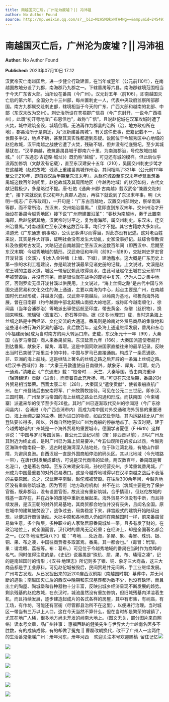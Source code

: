 ```yaml
---
title: 南越国灭亡后，广州沦为废墟？|| 冯沛祖
author: No Author Found
source: http://mp.weixin.qq.com/s?__biz=MzA5MDkxNTA4Ng==&amp;mid=2454913878&amp;idx=1&amp;sn=db8d71ef0b9b1339e010e31214fe4507&amp;chksm=87a3cb37b0d44221b8b89026906d7ab3937005724e6d7426ab0bf66d0ef3ccea78d714103797&poc_token=HJ_Do2ejHyO-wNZGG8Q1S8FdPgy1YBBEob-nUEme
---
```


# 南越国灭亡后，广州沦为废墟？|| 冯沛祖

**Author:** No Author Found

**Published:** 2023年07月10日 17:12

汉武帝灭亡南越国后，进一步健全行政建置，在当年或翌年（公元前110年），在南越国故地分设了九郡，南海郡乃九郡之一。下辖番禺等六县。南海郡辖境范围相当于今天广东省大部。治所设在番禺（今广州）。汉元封五年（前106），即南越国灭亡后的第六年，全国分为十三州部，每州置刺史一人，代表中央政府监察所部郡国。南方九郡属交趾刺史部，辖境相当于今天的广东、广西大部和越南的北部、中部（东汉末改为交州）。刺史治所设在苍梧郡广信县（今广东封开，一说今广西梧州），此谓“初开粤地宜广布恩信也”，故称“广信”。且说赵佗城在汉军攻城时遭了火焚，城中建筑全毁，城墙倒塌，无法再作为郡县的治所（治，地方政府所在地），郡县治所于是南迁，为“汉新建番禺城”。有关这件史事，史籍记载不一，后世颇多争议，地点不确，甚至其真实性都遭到质疑。说回位于今越秀区中心地域的赵佗故城，汉平南越之战使它遭了火焚，残破不堪，但并没有彻底毁圮，至少其城基犹在。“汉平南越，改筑番禺县城于郡南六十里，为南海郡治，号佗故城曰越城。”（《广东通志·古迹略·城址》）既仍称“越城”，可见还有城的模样。但此后似乎没再加修筑（文献没有记载），直至东汉建安十五年（210），吴国交州刺史步骘才在这越城（赵佗故城）残基上重建番禺城作州治，其间相隔了321年（公元前111年至公元210年，即自西汉后半期至东汉末年）。从赵佗城毁至东汉末年步骘重筑番禺城这数百年时间里，赵佗故城及其周围地区（今越秀地域）的状况如何，古代文献记载极少，多是略过不提。唐·杜佑《通典·州郡·古南越》载汉武帝“兼置交趾刺史”，接下来就说到东汉初年九真郡人造反，再往下就说到了东汉末年事。明《大明一统志·广东布政司》，一开句是：“广东古百越地，汉置交州部刺史，察举南海等郡，而不常所治。东汉末，交州始治番禺。”（意即直到东汉末年，交州州治才开始设在番禺今越秀地区）接下说“广州府建置沿革”：“春秋为南越地，秦于此置南海郡，后赵佗据其地，汉武帝时讨平之，复为南海郡，属交州刺史。东汉末，迁交州治番禺。”对南越国亡至东汉末这数百年事，均只字不提。其它古籍亦大多如此。清道光《广东通志·前事略》，公认记事详尽而得当，对此亦没有记述。这对老百姓来说，其实是件大好事，证明社会没有发生大动乱，史家没事好记。兹综合零散资料及依据考古发现，大略记述自南越国亡至东汉末这数百年间（即西汉中、后期至东汉末期）今越秀地域的情形。汉武帝征和年间（前92－前89），交趾刺史罗宏曾开浚甘溪（文溪），引水入金钟塘（上塘、下塘），建池蓄水。这大概是广东历史上第一宗的水利工程建设，亦是疏浚甘溪最早见诸史册的记载。上文说过，文溪是赵佗王城的主要水道，城区一带居民赖此取得淡水，由此可证赵佗王城在公元前111年被焚毁后，并没有荒芜，而是很快就在战争的废墟中复苏，仍为人口之集中地区，否则罗宏无须开浚甘溪以供民用。上文说过，“海上丝绸之路”是古代中国与外国交通贸易和文化交往的海上通道，主要以南海为中心，起点主要是广州，在南越国时代已经形成，并越发兴盛。汉武帝平南越后，以岭南为基地，积极向海外拓展，曾在日南郡（约今越南中部北起横山南抵大岭地区，或称即今越南顺化）、徐闻县（当年合浦郡治）等地派出驿使远航至印度，带去黄金、杂缯（丝织物），换回来明珠、琉璃璧（蓝宝石）、奇石等异物。据《汉书·地理志》载，当时这条海上丝绸之路是中西经济、文化交流的大通道。番禺则是岭南对外贸易商品的集散地和这些港市进行海外贸易的基地。此后数百年，这条海上通道继续发展，番禺和东冶(今福建闽侯)成为当时南方的两大转运口岸。史载，东汉永元十一年（99），大秦国（古罗马帝国）商人来番禺贸易。东汉延熹九年（166），大秦国派遣使者航行到达番禺，献象牙、犀角、毒瑁。这是中国同欧洲国家直接往来的最早记录。反映出当时已突破了斯里兰卡的中转，中国与罗马已直接通航。构成了一条贯通欧、非、亚洲的海上航线。这是继陆上著名的丝绸之路之后开辟的一条海上丝绸之路。《后汉书·西域传》称：“大秦王丹敦遣使自日南徽外，献象牙、犀角、玳瑁，始乃一通焉。”清雍正《广东通志》载：“桓帝时……天竺、大秦等国，皆由南海重译（辗转翻译）贡献（进贡），而贾蕃自此充斥扬、粤。”可见在东汉后期，番禺的对外贸易相当繁荣。西晋太康二年（281），大秦国又“遣使贡献”，使者乘船直航广州，在广州登陆后由安南将军、广州牧腾牧接待。可见在公元二三世纪，即东汉、三国时期，广州至罗马帝国的海上丝绸之路业已沟通和形成。而扶南国（今柬埔寨）派遣来华的使节至少有26批。其时广州已逐渐取代交州的徐闻港（今广东徐闻县内）、合浦港（今广西合浦市内）而成为南中国对外交通和海外贸易的重要港口、海上丝绸之路的主港。因为进口的物资，如由交趾登陆，其内运路线比从广州登陆要长得多，所以，外商自然地便以广州为商船的停舶地点了。东汉时期，建于今越秀地域的广州城是一个海外贸易的重要城市。德国学者夏德（F·Hirth）这样评说：“中国与罗马等国贸易，自公元三世纪以前（按：即西晋以前），即以广州及其附近为终止点，是时广州已为海上贸易要冲。”今五仙观所在的坡山以西，今越秀区海珠中路南段一带，远古时是海湾深入陆地处，位于珠江湾北缘，有坡山作屏障，为避风良港。自西汉起一直是外国商船停泊的码头区。其以北地域（今光塔路一带），在唐代时发展成蕃坊，可说是汉代商埠的延续。两汉数百年，番禺既是著名港口，也是著名商埠。至东汉末建安年间，孙权经营交州，步骘重筑番禺城，广州成为中国最重要的对外贸易港口。这是今越秀地域得以在汉平南越之战后不衰落的主要原因。总之，汉武帝平南越，赵佗城被焚毁。在往后300余年间，今越秀地区没有重新修筑城池，因为官衙（地方政府机构）并不在此（筑城主要是为了保护官衙，既非郡治，没有设置官衙，故此没有重新筑城，合乎情理），但赵佗故城的残基一直存在，并在战争的废墟中重新发展起来。海外贸易不但没有中断，而且持续发展，是汉王朝的对外贸易基地，其商贸都会地位并没有丧失，且闻名全国。原在城中的建筑被焚毁了，战争过去，局势稳定下来，非宫殿式的建筑开始陆续出现，以便进行商贸活动。大批中原和各地商人仍如同在南越国时一样，前来番禺贸易做生意，多个阶层，多种职业的人家聚居原番禺城址一带。且多有发了财的。在政治地位上，就全国而言，汉代时的番禺无足轻重；在经济上，却是全国著名都会之一。《汉书·地理志第八下》载：“粤地……处近海，多犀、象、毒冒、珠玑、银、铜、果、布之凑，中国往商贾者多取富焉。番禺，其一都会也。”（毒冒：玳瑁。果：谓龙眼、荔枝等。布：葛布。）可见位于今越秀地域的番禺在当时作为商埠的名气。同时值得注意的是，《史记》说番禺是“珠玑、犀、果、布、瑇瑁之凑”，记的是南越国时的情形；《汉书·地理志》所记则多了银、铜、象牙三大商品，这三大商品都是手工业原料。可见赵佗城被毁后，民间贸易并无间断，手工业继续发展。广州考古发现，从已发掘出来的近200座西汉前期（南越国时期）墓葬中，并无间断的迹象；南越国灭亡后的西汉中晚期和东汉墓葬都为数不少，也没有缺环，而且出土的陶屋、陶城堡和各种器物十分丰富，反映出城乡经济呈现不断发展的趋势。剩余残基的赵佗故城，在东汉时，城池虽然没有重加修筑，但旧城残基内洋溢着生机，而且持续发展，逐步建造起成片的各式各样的房屋，其中有市集，有祠庙，有工场，有作坊，可能还有官衙（尽管郡县治所不在这里），以便进行治理。当时城区一带当有三万以上人口，这在今天当然不算什么，但在当时却是繁荣的城镇了，尤其在地广人稀，很多地方尚未开发的岭南大地上。（图文无关，部分图片来自网络）读本号文章，品广州往事： 惠福西路的健美先生与世界大力士岭南名医多不胜数，有的成仙成佛，有的却做了冤鬼 || 曹磊改朝换代，改不了广州人一盅两件的生活番鬼佬睇广州：卅年河东，卅年河西    欢迎关注本号欢迎赐稿  留住记忆![](https://mmbiz.qpic.cn/mmbiz_jpg/PJWG74pLsMayvR1AyLpp1OwsWXJhmAMu6hEnyJ4hyVxh2jeFxNGwngJfdXCj1cuXFPwvvJjPH1NhDydQF15CRA/640?wx_fmt=jpeg)

![](https://mmbiz.qpic.cn/mmbiz_jpg/PJWG74pLsMZ3ovluImOich06fgdk5Ie2v2vEbRHPZP5VKwhlCmkECy2DratPYAtcsghhdKVPcP2wUsHc0uXGoJA/640)

![](https://mmbiz.qpic.cn/mmbiz_jpg/PJWG74pLsMZ3ovluImOich06fgdk5Ie2vzJSJibhMxG0d5VPiaaqm2GL6459iacyo1OwpR0h5tSDmYdYA8yNHoCZjA/640)

![](https://mmbiz.qpic.cn/mmbiz_jpg/PJWG74pLsMZ3ovluImOich06fgdk5Ie2vK3XibwMvHn7uibEoVl4gszMV92EW8x38XicyxQT4bkiaP3ib6MvialPDWHMQ/640)

![](https://mmbiz.qpic.cn/mmbiz_gif/PJWG74pLsMayvR1AyLpp1OwsWXJhmAMusfs1pQabdPdhBk4997RJ6orCd8NJIkE6QtgAQLO9aEydzZrVqqk7ew/640?wx_fmt=gif&wxfrom=5&wx_lazy=1)

![](https://mmbiz.qpic.cn/mmbiz_gif/PJWG74pLsMZX0BKcLeBUb1nicgI15AfMRowP8gXVMMjhZKcBJEv3c5ictEuf7ZJq3XnRib1cL9tgSvC69iaHkiaWEfw/640?wx_fmt=gif)

![](https://mmbiz.qpic.cn/mmbiz_png/PJWG74pLsMbxzxSWsbSxWa401icEeDUWiawxAxbdgTq3LmtribGicfmgEgabFONInhdrQRwY9Y4pmxRGlAoaQAaMDA/640?wx_fmt=jpeg&wxfrom=5&wx_lazy=1&wx_co=1)



